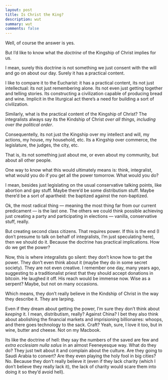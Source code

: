 ```yaml
---
layout: post
title: Is Christ the King?
description: wut
summary: wut
comments: false
---
```


Well, of course the answer is yes.

But I’d like to know what the *doctrine* of the Kingship of Christ implies for us.

I mean, surely this doctrine is not something we just consent with the will and go on about our day. Surely it has a practical content.

I like to compare it to the Eucharist: it has a practical content, its not just intellectual: its not just remembering alone. Its not even just getting together and telling stories. Its constructing a civilization capable of producing bread and wine. Implicit in the liturgical act there’s a need for building a sort of civilization.

Similarly, what is the practical content of the Kingship of Christ? The integralists always say its the Kindship of Christ *over all things, including over the political order*.

Consequentelly, its not just the Kingship over my intellect and will, my actions, my house, my household, etc. Its a Kingship over commerce, the legislature, the judges, the city, etc.

That is, its not something just about me, or even about my community, but about all other people.

One way to know what this would ultimately means is: think, integralist, what would you do if you get all the power tomorrow. What would you do?

I mean, besides just legislating on the usual conservative talking points, like abortion and gay stuff. Maybe there’d be some distributism stuff. Maybe there’d be a sort of apartheid: the baptized against the non-baptized.

Ok, the most radical thing — meaning the most thing far from our current predicament — is the last one. The others we could think possible achieving just creating a party and participating in elections — vanilla, conservative stuff, really.

But creating second class citizens. That requires power. If this is the end (I don’t presume to talk on behalf of integralists, I’m just speculating here), then we should do it. Because the doctrine has practical implications. How do we get the power?

Now, this is where integralists go silent: they don’t know how to get the power. They don’t even think about it (maybe they do in some secret society). They are not even creative. I remember one day, many years ago, suggesting to a traditionalist priest that they should accept donations in bitcoin. He laughed it off. His reach would be immense now. Wise as a serpent? Maybe, but not on many occasions.

Which means, they don’t really believe in the Kindship of Christ in the way they describe it. They are larping.

Even if they dream about getting the power, I’m sure they don’t think about *keeping* it. I mean, distributism, really? Against China? I bet they also think about abolishing the financial markets and imprisioning billionaires: whoops, and there goes technology to the sack. Craft? Yeah, sure, I love it too, but in wine, butter and cheese. Not on my Macbook.

Its like the doctrine of hell: they say the numbers of the saved are few and *extra ecclesiam nulla salus* in an almost Feeneyesque way. What do they do? They just twit about it and complain about the culture. Are they going to Saudi Arabia to convert? Are they even playing the holy fool in big cities? No. Because they don’t really believe it (even if they lack charity (which I don’t believe they really lack it), the lack of charity would scare them into doing it so they’d avoid hell).
